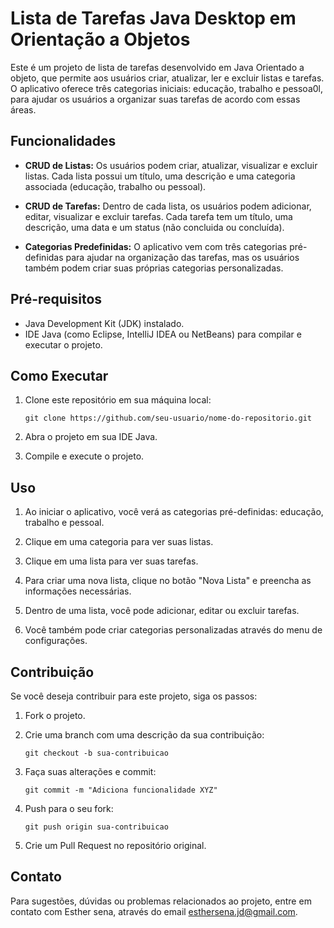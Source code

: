 # Lista de Tarefas Java Desktop em Orientação a Objetos

Este é um projeto de lista de tarefas desenvolvido em Java Orientado a objeto, que permite aos usuários criar, atualizar, ler e excluir listas e tarefas. O aplicativo oferece três categorias iniciais: educação, trabalho e pessoa0l, para ajudar os usuários a organizar suas tarefas de acordo com essas áreas.

## Funcionalidades

- **CRUD de Listas:** Os usuários podem criar, atualizar, visualizar e excluir listas. Cada lista possui um título, uma descrição e uma categoria associada (educação, trabalho ou pessoal).

- **CRUD de Tarefas:** Dentro de cada lista, os usuários podem adicionar, editar, visualizar e excluir tarefas. Cada tarefa tem um título, uma descrição, uma data e um status (não concluida ou concluída).

- **Categorias Predefinidas:** O aplicativo vem com três categorias pré-definidas para ajudar na organização das tarefas, mas os usuários também podem criar suas próprias categorias personalizadas.

## Pré-requisitos

- Java Development Kit (JDK) instalado.
- IDE Java (como Eclipse, IntelliJ IDEA ou NetBeans) para compilar e executar o projeto.

## Como Executar

1. Clone este repositório em sua máquina local:

   ```shell
   git clone https://github.com/seu-usuario/nome-do-repositorio.git
   ```

2. Abra o projeto em sua IDE Java.

3. Compile e execute o projeto.

## Uso

1. Ao iniciar o aplicativo, você verá as categorias pré-definidas: educação, trabalho e pessoal.

2. Clique em uma categoria para ver suas listas.

3. Clique em uma lista para ver suas tarefas.

4. Para criar uma nova lista, clique no botão "Nova Lista" e preencha as informações necessárias.

5. Dentro de uma lista, você pode adicionar, editar ou excluir tarefas.

6. Você também pode criar categorias personalizadas através do menu de configurações.

## Contribuição

Se você deseja contribuir para este projeto, siga os passos:

1. Fork o projeto.

2. Crie uma branch com uma descrição da sua contribuição:

   ```shell
   git checkout -b sua-contribuicao
   ```

3. Faça suas alterações e commit:

   ```shell
   git commit -m "Adiciona funcionalidade XYZ"
   ```

4. Push para o seu fork:

   ```shell
   git push origin sua-contribuicao
   ```

5. Crie um Pull Request no repositório original.


## Contato

Para sugestões, dúvidas ou problemas relacionados ao projeto, entre em contato com Esther sena, através do email esthersena.jd@gmail.com.

```
